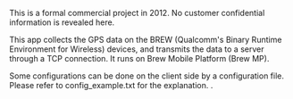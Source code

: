 This is a formal commercial project in 2012. No customer confidential information is revealed here.

This app collects the GPS data on the BREW (Qualcomm's Binary Runtime Environment for Wireless) devices, and transmits the data to a server through a TCP connection. It runs on Brew Mobile Platform (Brew MP).

Some configurations can be done on the client side by a configuration file. Please refer to config_example.txt for the explanation.
.